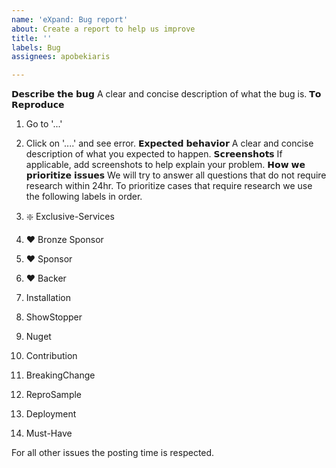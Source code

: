 ```yaml
---
name: 'eXpand: Bug report'
about: Create a report to help us improve
title: ''
labels: Bug
assignees: apobekiaris

---
```


𝗗𝗲𝘀𝗰𝗿𝗶𝗯𝗲 𝘁𝗵𝗲 𝗯𝘂𝗴
A clear and concise description of what the bug is.
𝗧𝗼 𝗥𝗲𝗽𝗿𝗼𝗱𝘂𝗰𝗲
1. Go to '...'
2. Click on '....' and see error.
𝗘𝘅𝗽𝗲𝗰𝘁𝗲𝗱 𝗯𝗲𝗵𝗮𝘃𝗶𝗼𝗿
A clear and concise description of what you expected to happen.
𝗦𝗰𝗿𝗲𝗲𝗻𝘀𝗵𝗼𝘁𝘀
If applicable, add screenshots to help explain your problem.
𝗛𝗼𝘄 𝘄𝗲 𝗽𝗿𝗶𝗼𝗿𝗶𝘁𝗶𝘇𝗲 𝗶𝘀𝘀𝘂𝗲𝘀
We will try to answer all questions that do not require research within 24hr.
To prioritize cases that require research we use the following labels in order.

01. ❇️ Exclusive-Services
02. ❤ Bronze Sponsor
03. ❤ Sponsor
04. ❤ Backer
05. Installation
06. ShowStopper
07. Nuget
08. Contribution
09. BreakingChange
10. ReproSample
11. Deployment
12. Must-Have

For all other issues the posting time is respected.